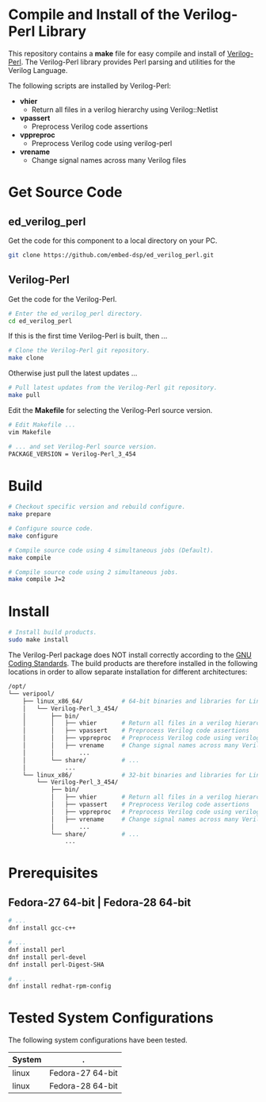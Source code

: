 
# Compile and Install of the Verilog-Perl Library

This repository contains a **make** file for easy compile and install of 
[Verilog-Perl](https://www.veripool.org/wiki/verilog-perl).
The Verilog-Perl library provides Perl parsing and utilities for the Verilog Language.

The following scripts are installed by Verilog-Perl:
* **vhier**
    * Return all files in a verilog hierarchy using Verilog::Netlist
* **vpassert**
    * Preprocess Verilog code assertions
* **vppreproc**
    * Preprocess Verilog code using verilog-perl
* **vrename**
    * Change signal names across many Verilog files


# Get Source Code

## ed_verilog_perl
Get the code for this component to a local directory on your PC.

```bash
git clone https://github.com/embed-dsp/ed_verilog_perl.git
```

## Verilog-Perl
Get the code for the Verilog-Perl.

```bash
# Enter the ed_verilog_perl directory.
cd ed_verilog_perl
```

If this is the first time Verilog-Perl is built, then ...
```bash
# Clone the Verilog-Perl git repository.
make clone
```

Otherwise just pull the latest updates ...
```bash
# Pull latest updates from the Verilog-Perl git repository.
make pull
```

Edit the **Makefile** for selecting the Verilog-Perl source version.
```bash
# Edit Makefile ...
vim Makefile

# ... and set Verilog-Perl source version.
PACKAGE_VERSION = Verilog-Perl_3_454
```


# Build

```bash
# Checkout specific version and rebuild configure.
make prepare
```

```bash
# Configure source code.
make configure
```

```bash
# Compile source code using 4 simultaneous jobs (Default).
make compile

# Compile source code using 2 simultaneous jobs.
make compile J=2
```


# Install

```bash
# Install build products.
sudo make install
```

The Verilog-Perl package does NOT install correctly according to the
[GNU Coding Standards](https://www.gnu.org/prep/standards/standards.html).
The build products are therefore installed in the following locations in order 
to allow separate installation for different architectures:

```bash
/opt/
└── veripool/
    ├── linux_x86_64/           # 64-bit binaries and libraries for Linux
    │   └── Verilog-Perl_3_454/
    │       ├── bin/
    │       │   ├── vhier       # Return all files in a verilog hierarchy
    │       │   ├── vpassert    # Preprocess Verilog code assertions
    │       │   ├── vppreproc   # Preprocess Verilog code using verilog-perl
    │       │   ├── vrename     # Change signal names across many Verilog files
    │       │       ...
    │       └── share/          # ...
    │           ...
    └── linux_x86/              # 32-bit binaries and libraries for Linux
        └── Verilog-Perl_3_454/
            ├── bin/
            │   ├── vhier       # Return all files in a verilog hierarchy
            │   ├── vpassert    # Preprocess Verilog code assertions
            │   ├── vppreproc   # Preprocess Verilog code using verilog-perl
            │   ├── vrename     # Change signal names across many Verilog files
            │       ...
            └── share/          # ...
                ...
```


# Prerequisites

## Fedora-27 64-bit | Fedora-28 64-bit

```bash
# ...
dnf install gcc-c++

# ...
dnf install perl
dnf install perl-devel
dnf install perl-Digest-SHA

# ...
dnf install redhat-rpm-config
```


# Tested System Configurations

The following system configurations have been tested.

System  | .
--------|-------------------
linux   | Fedora-27 64-bit  
linux   | Fedora-28 64-bit  
